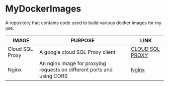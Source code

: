 # MyDockerImages
A repository that contains code used to build various docker images for my use.


| **IMAGE**       | **PURPOSE**                       | **LINK**          |
| --------------- | ----------------------------------| ----------------- |
| Cloud SQL Proxy | A google cloud SQL Proxy client   | [CLOUD SQL PROXY](cloud_sql_proxy/README.md)|
| Nginx | An nginx image for proxying requests on different ports and using CORS | [Nginx](nginx/README.md)|

